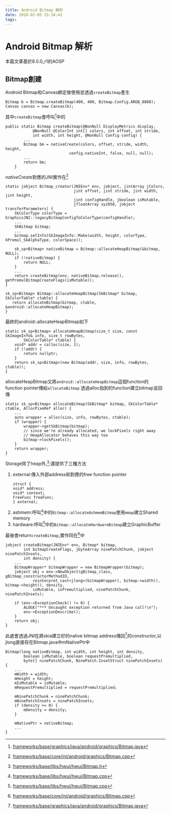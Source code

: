 ```yaml
---
title: Android Bitmap 解析
date: 2018-02-05 15:34:42
tags:
---
```

# Android Bitmap 解析

本篇文章基於8.0.0_r1的AOSP

## Bitmap創建
Android Bitmap和Canvas綁定做使用並透過`createBitmap`產生

```java=
Bitmap b = Bitmap.createBitmap(400, 400, Bitmap.Config.ARGB_8888);  
Canvas canvas = new Canvas(b);
```

其中`createBitmap`會呼叫[^1]中的
```java=
public static Bitmap createBitmap(@NonNull DisplayMetrics display,
            @NonNull @ColorInt int[] colors, int offset, int stride,
            int width, int height, @NonNull Config config) {
        ...
        Bitmap bm = nativeCreate(colors, offset, stride, width, height,
                            config.nativeInt, false, null, null);
        ...
        return bm;
    }
```

*nativeCreate*對應的JNI實作在[^2]

```cpp=
static jobject Bitmap_creator(JNIEnv* env, jobject, jintArray jColors,
                              jint offset, jint stride, jint width, jint height,
                              jint configHandle, jboolean isMutable,
                              jfloatArray xyzD50, jobject transferParameters) {
    SkColorType colorType = GraphicsJNI::legacyBitmapConfigToColorType(configHandle);
    ...
    SkBitmap bitmap;
    ...
    bitmap.setInfo(SkImageInfo::Make(width, height, colorType, kPremul_SkAlphaType, colorSpace));

    sk_sp<Bitmap> nativeBitmap = Bitmap::allocateHeapBitmap(&bitmap, NULL);
    if (!nativeBitmap) {
        return NULL;
    }
    ...
    return createBitmap(env, nativeBitmap.release(), getPremulBitmapCreateFlags(isMutable));
}
```

```cpp=
sk_sp<Bitmap> Bitmap::allocateHeapBitmap(SkBitmap* bitmap, SkColorTable* ctable) {
   return allocateBitmap(bitmap, ctable, &android::allocateHeapBitmap);
}
```

最終的android::allocateHeapBitmap如下
```cpp=
static sk_sp<Bitmap> allocateHeapBitmap(size_t size, const SkImageInfo& info, size_t rowBytes,
        SkColorTable* ctable) {
    void* addr = calloc(size, 1);
    if (!addr) {
        return nullptr;
    }
    return sk_sp<Bitmap>(new Bitmap(addr, size, info, rowBytes, ctable));
}
```


allocateHeapBitmap又將`android::allocateHeapBitmap`這個function的function pointer傳給`allocateBitmap`
透過alloc指到的function建立bitmap並回傳
```cpp=
static sk_sp<Bitmap> allocateBitmap(SkBitmap* bitmap, SkColorTable* ctable, AllocPixeRef alloc) {
    ...
    auto wrapper = alloc(size, info, rowBytes, ctable);
    if (wrapper) {
        wrapper->getSkBitmap(bitmap);
        // since we're already allocated, we lockPixels right away
        // HeapAllocator behaves this way too
        bitmap->lockPixels();
    }
    return wrapper;
}
```


Storage除了heap外,[^4]:還提供了三種方法
1. external:傳入外部address和對應的free function pointer
    ```cpp=
    struct {
    void* address;
    void* context;
    FreeFunc freeFunc;
    } external;
    ```
2. ashmem:呼叫[^3]中的`Bitmap::allocateAshmemBitmap`使用`mmap`建立Shared memory
3. hardware:呼叫[^3]中的`Bitmap::allocateHardwareBitmap`建立GraphicBuffer


最後會return`createBitmap`,實作同在[^2]中
```cpp=
jobject createBitmap(JNIEnv* env, Bitmap* bitmap,
        int bitmapCreateFlags, jbyteArray ninePatchChunk, jobject ninePatchInsets,
        int density) {
    ...
    BitmapWrapper* bitmapWrapper = new BitmapWrapper(bitmap);
    jobject obj = env->NewObject(gBitmap_class, gBitmap_constructorMethodID,
            reinterpret_cast<jlong>(bitmapWrapper), bitmap->width(), bitmap->height(), density,
            isMutable, isPremultiplied, ninePatchChunk, ninePatchInsets);

    if (env->ExceptionCheck() != 0) {
        ALOGE("*** Uncaught exception returned from Java call!\n");
        env->ExceptionDescribe();
    }
    return obj;
}
```
此處會透過JNI在將skia建立好的native bitmap address傳回[^1]的constructor,以jlong直接存在Bitmap.java中mNativePtr中
```java=
Bitmap(long nativeBitmap, int width, int height, int density,
        boolean isMutable, boolean requestPremultiplied,
        byte[] ninePatchChunk, NinePatch.InsetStruct ninePatchInsets) {
    ...
    mWidth = width;
    mHeight = height;
    mIsMutable = isMutable;
    mRequestPremultiplied = requestPremultiplied;

    mNinePatchChunk = ninePatchChunk;
    mNinePatchInsets = ninePatchInsets;
    if (density >= 0) {
        mDensity = density;
    }

    mNativePtr = nativeBitmap;
    ...
}
```


[^1]:[frameworks/base/graphics/java/android/graphics/Bitmap.java](https://android.googlesource.com/platform/frameworks/base/+/android-8.0.0_r1/graphics/java/android/graphics/Bitmap.java)

[^2]:[frameworks/base/core/jni/android/graphics/Bitmap.cpp](https://android.googlesource.com/platform/frameworks/base/+/android-8.0.0_r1/core/jni/android/graphics/Bitmap.cpp)

[^3]:[frameworks/base/libs/hwui/hwui/Bitmap.cpp](https://android.googlesource.com/platform/frameworks/base/+/android-8.0.0_r1/libs/hwui/hwui/Bitmap.cpp)

[^4]:[frameworks/base/libs/hwui/hwui/Bitmap.h](https://android.googlesource.com/platform/frameworks/base/+/android-8.0.0_r1/libs/hwui/hwui/Bitmap.h)
